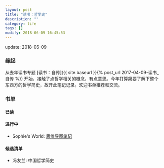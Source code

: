 ```yaml
---
layout: post
title: "读书：哲学史"
description: ""
category: life
tags: []
modify: 2018-06-09 16:45:53
---
```


update: 2018-06-09


### 缘起

从去年读书专题 [读书：自传]({{ site.baseurl }}{% post_url 2017-04-09-读书_自传 %}) 开始，接触了点哲学相关的概念，有点意思。今年打算简要了解下整个东西方的哲学简史，故开此笔记记录。欢迎书单推荐和交流。


### 书单

#### 已读


#### 进行中

+ Sophie's World: [思维导图笔记](https://www.evernote.com/l/ADBtfUYT0xdD0pvVnT5HfzzaGvrhwjEq-Ik)


#### 候选清单

+ 冯友兰: 中国哲学简史
